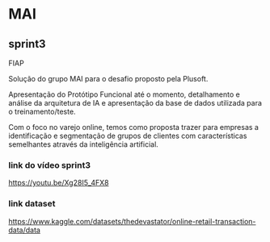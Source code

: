 # MAI
## sprint3 
FIAP

Solução do grupo MAI para o desafio proposto pela Plusoft.

Apresentação do Protótipo Funcional até o momento, detalhamento e análise da arquitetura de IA e apresentação da base de dados utilizada para o treinamento/teste.

Com o foco no varejo online, temos como proposta trazer para empresas a identificação e segmentação de grupos de clientes com características semelhantes através da inteligência artificial.


### link do vídeo sprint3
https://youtu.be/Xg28I5_4FX8


### link dataset
https://www.kaggle.com/datasets/thedevastator/online-retail-transaction-data/data

